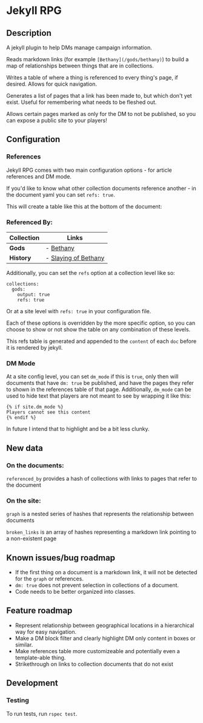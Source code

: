 # Jekyll RPG

## Description

A jekyll plugin to help DMs manage campaign information.

Reads markdown links (for example `[Bethany](/gods/bethany)`) to build a map of relationships between things that are in collections.

Writes a table of where a thing is referenced to every thing's page, if desired.  Allows for quick navigation.

Generates a list of pages that a link has been made to, but which don't yet exist.  Useful for remembering what needs to be fleshed out.

Allows certain pages marked as only for the DM to not be published, so you can expose a public site to your players!

## Configuration

### References

Jekyll RPG comes with two main configuration options - for article references and DM mode.

If you'd like to know what other collection documents reference another - in the document yaml you can set `refs: true`.

This will create a table like this at the bottom of the document:

### Referenced By:
|**Collection** | **Links**                  |
|---------------|----------------------------|
|**Gods**       | - [Bethany](/#)            |
|**History**    | - [Slaying of Bethany](/#) |

Additionally, you can set the `refs` option at a collection level like so:

```
collections:
  gods:
    output: true
    refs: true
```

Or at a site level with `refs: true` in your configuration file.

Each of these options is overridden by the more specific option, so you can choose to show or not show the table on any combination of these levels.

This refs table is generated and appended to the `content` of each `doc` before it is rendered by jekyll.

### DM Mode

At a site config level, you can set `dm_mode` if this is `true`, only then will documents that have `dm: true` be published, and have the pages they refer to shown in the references table of that page.  Additionally, `dm_mode` can be used to hide text that players are not meant to see by wrapping it like this:

```
{% if site.dm_mode %}
Players cannot see this content
{% endif %}
```

In future I intend that to highlight and be a bit less clunky.

## New data

### On the documents:

`referenced_by` provides a hash of collections with links to pages that refer to the document

### On the site:

`graph` is a nested series of hashes that represents the relationship between documents

`broken_links` is an array of hashes representing a markdown link pointing to a non-existent page

## Known issues/bug roadmap

* If the first thing on a document is a markdown link, it will not be detected for the `graph` or references.
* `dm: true` does not prevent selection in collections of a document.
* Code needs to be better organized into classes.

## Feature roadmap

* Represent relationship between geographical locations in a hierarchical way for easy navigation.
* Make a DM block filter and clearly highlight DM only content in boxes or similar.
* Make references table more customizeable and potentially even a template-able thing.
* Strikethrough on links to collection documents that do not exist

## Development

### Testing

To run tests, run `rspec test`.
